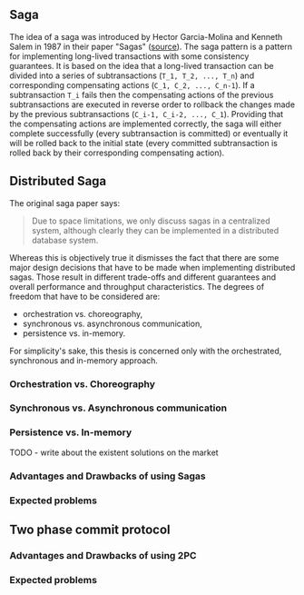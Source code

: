 ## Saga

The idea of a saga was introduced by Hector Garcia-Molina and Kenneth Salem in 1987 in their paper "Sagas" ([source](https://www.cs.cornell.edu/andru/cs711/2002fa/reading/sagas.pdf)). The saga pattern is a pattern for implementing long-lived transactions with some consistency guarantees. It is based on the idea that a long-lived transaction can be divided into a series of subtransactions (`T_1, T_2, ..., T_n`) and corresponding compensating actions (`C_1, C_2, ..., C_n-1`). If a subtransaction `T_i` fails then the compensating actions of the previous subtransactions are executed in reverse order to rollback the changes made by the previous subtransactions (`C_i-1, C_i-2, ..., C_1`). Providing that the compensating actions are implemented correctly, the saga will either complete successfully (every subtransaction is committed) or eventually it will be rolled back to the initial state (every committed subtransaction is rolled back by their corresponding compensating action).

## Distributed Saga

The original saga paper says:

> Due to space limitations, we only discuss sagas in a centralized system, although clearly they can be implemented in a distributed database system.

Whereas this is objectively true it dismisses the fact that there are some major design decisions that have to be made when implementing distributed sagas. Those result in different trade-offs and different guarantees and overall performance and throughput characteristics. The degrees of freedom that have to be considered are:

- orchestration vs. choreography,
- synchronous vs. asynchronous communication,
- persistence vs. in-memory.

For simplicity's sake, this thesis is concerned only with the orchestrated, synchronous and in-memory approach.

### Orchestration vs. Choreography

### Synchronous vs. Asynchronous communication

### Persistence vs. In-memory

TODO - write about the existent solutions on the market

### Advantages and Drawbacks of using Sagas

### Expected problems

## Two phase commit protocol

### Advantages and Drawbacks of using 2PC

### Expected problems
